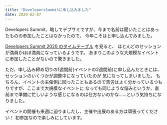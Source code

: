 ```yaml
---
title: "DevelopersSummitに申し込みました"
date: 2020-02-07
---
```


Developers Summit、略してデブサミですが、今まで名前は聞いたことはあったものの参加したことはなかったので、
今年こそはと申し込んでみました。

[Developers Summit 2020 のタイムテーブル](https://event.shoeisha.jp/devsumi/20200213/timetable) を見ると、
ほとんどのセッションが満員かほぼ満員になっているようです。
あまりこのような大規模なイベントに参加したことがないので驚きました。

ただ、申し込み締め切りの1週間前(イベントの2週間前)に申し込んだときには、セッションのいくつかが調整中になっていたのが
気になってしまいました。
もちろん、イベントの主催側に回ったこともあるので苦労はよく分かっているつもりですが、ここまで大規模なイベントに
なっても同じような悩みというか、直前まで準備に忙しいような感じになるのは仕方ないのかな……という気持ちになりました。

イベントの開催も来週に迫りましたし、主催や出展のある方は頑張ってください！
初参加なので楽しみにしています。
